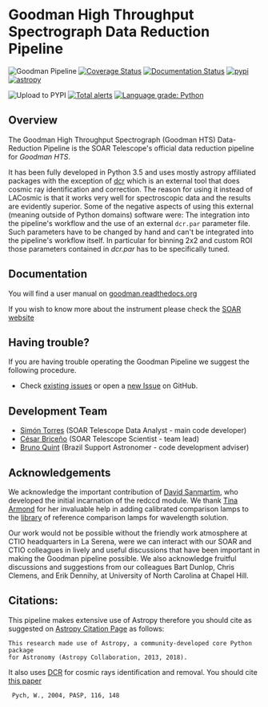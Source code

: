 # Goodman High Throughput Spectrograph Data Reduction Pipeline

![Goodman Pipeline](https://github.com/soar-telescope/goodman_pipeline/workflows/Goodman%20Pipeline/badge.svg?branch=master)
[![Coverage Status](https://coveralls.io/repos/github/soar-telescope/goodman_pipeline/badge.svg?branch=master)](https://coveralls.io/github/soar-telescope/goodman_pipeline?branch=master)
[![Documentation Status](https://readthedocs.org/projects/goodman/badge/?version=latest)](http://goodman.readthedocs.io/en/latest/?badge=latest)
[![pypi](https://img.shields.io/pypi/v/goodman_pipeline.svg?style=flat)](https://pypi.org/project/goodman-pipeline/)
[![astropy](http://img.shields.io/badge/powered%20by-AstroPy-orange.svg?style=flat)](http://www.astropy.org/)


![Upload to PYPI](https://github.com/soar-telescope/goodman_pipeline/workflows/Upload%20to%20PYPI/badge.svg)
[![Total alerts](https://img.shields.io/lgtm/alerts/g/soar-telescope/goodman_pipeline.svg?logo=lgtm&logoWidth=18)](https://lgtm.com/projects/g/soar-telescope/goodman_pipeline/alerts/)
[![Language grade: Python](https://img.shields.io/lgtm/grade/python/g/soar-telescope/goodman_pipeline.svg?logo=lgtm&logoWidth=18)](https://lgtm.com/projects/g/soar-telescope/goodman_pipeline/context:python)

## Overview
The Goodman High Throughput Spectrograph (Goodman HTS) Data-Reduction Pipeline
is the SOAR Telescope's official data reduction pipeline for *Goodman HTS*.

It has been fully developed in Python 3.5 and uses mostly astropy affiliated packages
with the exception of [dcr](http://users.camk.edu.pl/pych/DCR/) which is an external tool
that does cosmic ray identification and correction. The reason for using it
instead of LACosmic is that it works very well for spectroscopic data and the
results are evidently superior. Some of the negative aspects of using this
external (meaning outside of Python domains) software were: The integration into
the pipeline's workflow and the use of an external `dcr.par` parameter file.
 Such parameters have to be changed by hand and can't be integrated into the
 pipeline's workflow itself. In particular for binning 2x2 and custom ROI those
 parameters contained in _dcr.par_ has to be specifically tuned.

## Documentation

You will find a user manual on [goodman.readthedocs.org](http://goodman.readthedocs.io/en/latest/)

If you wish to know more about the instrument please check the 
[SOAR website](http://www.ctio.noao.edu/soar/content/goodman-high-throughput-spectrograph)

## Having trouble?

If you are having trouble operating the Goodman Pipeline we suggest the following
procedure.

* Check [existing issues](https://github.com/soar-telescope/goodman_pipeline/issues) or 
open a [new Issue](https://github.com/soar-telescope/goodman_pipeline/issues/new) on GitHub.

## Development Team

- [Simón Torres](https://github.com/simontorres) (SOAR Telescope Data Analyst - main code developer)
- [César Briceño](https://github.com/cbaorion) (SOAR Telescope Scientist - team lead)
- [Bruno Quint](https://github.com/b1quint) (Brazil Support Astronomer - code development adviser)


## Acknowledgements

We acknowledge the important contribution of  [David Sanmartim](https://github.com/dsanmartim), who developed
the initial incarnation of the redccd module. We thank [Tina Armond](https://github.com/tarmond) for her
invaluable help in adding calibrated comparison lamps to the [library](https://goodman.readthedocs.io/projects/lamps/en/latest/) of
reference comparison lamps for wavelength solution.

Our work would not be possible without the friendly work atmosphere at CTIO
headquarters in La Serena, were we can interact with our SOAR and CTIO
colleagues in lively and useful discussions that have been important in making
the Goodman pipeline possible.  We also acknowledge fruitful discussions and
suggestions from our colleagues Bart Dunlop, Chris Clemens, and Erik Dennihy,
at University of North Carolina at Chapel Hill.
  
## Citations:
  This pipeline makes extensive use of Astropy therefore you should cite as suggested
  on [Astropy Citation Page](https://github.com/astropy/astropy/blob/master/CITATION) as follows:
  
    This research made use of Astropy, a community-developed core Python package
    for Astronomy (Astropy Collaboration, 2013, 2018).
    
  It also uses [DCR](http://users.camk.edu.pl/pych/DCR/) for cosmic rays identification
  and removal. You should cite [this paper](http://adsabs.harvard.edu/abs/2004PASP..116..148P)
  
     Pych, W., 2004, PASP, 116, 148

